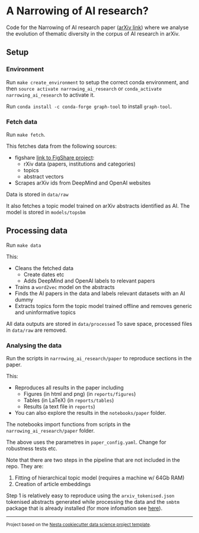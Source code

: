 A Narrowing of AI research?
==============================

Code for the Narrowing of AI research paper ([arXiv link](https://arxiv.org/abs/2009.10385)) where we analyse the evolution of thematic diversity in the corpus of AI research in arXiv.

## Setup

### Environment

Run `make create_environment` to setup the correct conda environment, and then `source activate narrowing_ai_research` or `conda_activate narrowing_ai_research` to activate it.

Run `conda install -c conda-forge graph-tool` to install `graph-tool`.

### Fetch data

Run `make fetch`.

This fetches data from the following sources:

* figshare [link to FigShare project](https://figshare.com/account/home#/projects/91427):
  * rXiv data (papers, institutions and categories)
  * topics
  * abstract vectors
* Scrapes arXiv ids from DeepMind and OpenAI websites

Data is stored in `data/raw`

It also fetches a topic model trained on arXiv abstracts identified as AI. The model is stored in `models/topsbm`

## Processing data

Run `make data`

This:

* Cleans the fetched data
  * Create dates etc
  * Adds DeepMind and OpenAI labels to relevant papers
* Trains a `word2vec` model on the abstracts
* Finds the AI papers in the data and labels relevant datasets with an AI dummy
* Extracts topics form the topic model trained offline and removes generic and uninformative topics

All data outputs are stored in `data/processed`
To save space, processed files in `data/raw` are removed.

### Analysing the data

Run the scripts in `narrowing_ai_research/paper` to reproduce sections in the paper.

This:
* Reproduces all results in the paper including
  * Figures (in html and png) (in `reports/figures`)
  * Tables (in LaTeX) (in `reports/tables`)
  * Results (a text file in `reports`)
* You can also explore the results in the `notebooks/paper` folder.

The notebooks import functions from scripts in the `narrowing_ai_research/paper` folder.

The above uses the parametres in `paper_config.yaml`. Change for robustness tests etc.

Note that there are two steps in the pipeline that are not included in the repo. They are:

1. Fitting of hierarchical topic model (requires a machine w/ 64Gb RAM)
2. Creation of article embeddings

Step 1 is relatively easy to reproduce using the `arxiv_tokenised.json` tokenised abstracts generated while processing the data and the `smbtm` package that is already installed (for more infomation see [here](https://topsbm.github.io/)).



--------

<p><small>Project based on the <a target="_blank" href="https://github.com/nestauk/cookiecutter-data-science-nesta">Nesta cookiecutter data science project template</a>.</small></p>
